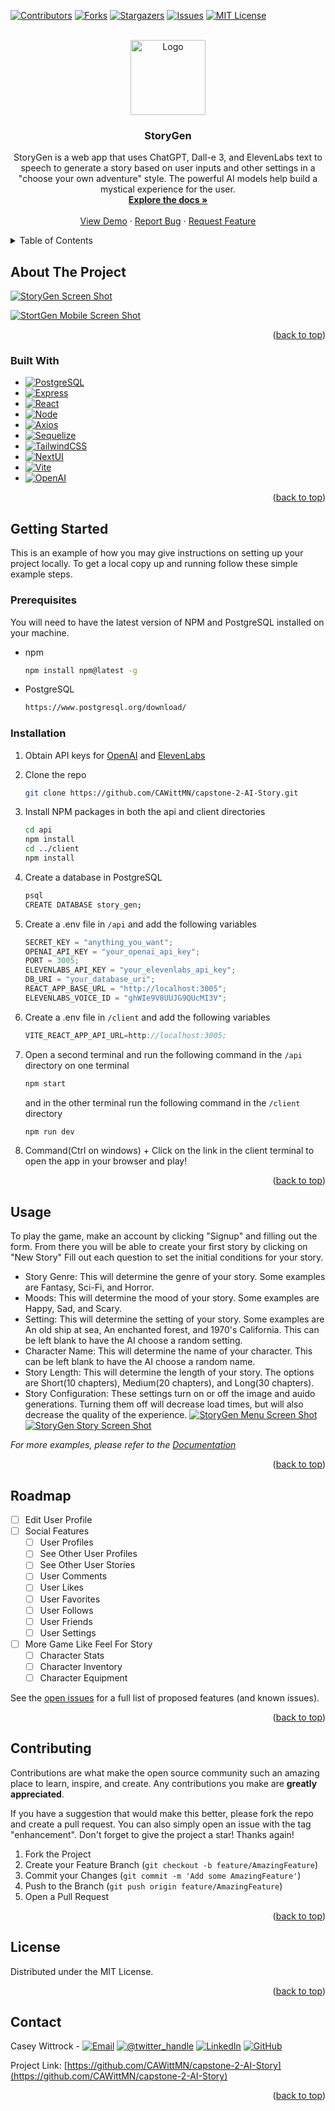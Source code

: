 <!-- Improved compatibility of back to top link: See: https://github.com/othneildrew/Best-README-Template/pull/73 -->

<a name="readme-top"></a>

<!--
*** Thanks for checking out the Best-README-Template. If you have a suggestion
*** that would make this better, please fork the repo and create a pull request
*** or simply open an issue with the tag "enhancement".
*** Don't forget to give the project a star!
*** Thanks again! Now go create something AMAZING! :D
-->

<!-- PROJECT SHIELDS -->
<!--
*** I'm using markdown "reference style" links for readability.
*** Reference links are enclosed in brackets [ ] instead of parentheses ( ).
*** See the bottom of this document for the declaration of the reference variables
*** for contributors-url, forks-url, etc. This is an optional, concise syntax you may use.
*** https://www.markdownguide.org/basic-syntax/#reference-style-links
-->

[![Contributors][contributors-shield]][contributors-url]
[![Forks][forks-shield]][forks-url]
[![Stargazers][stars-shield]][stars-url]
[![Issues][issues-shield]][issues-url]
[![MIT License][license-shield]][license-url]

<!-- PROJECT LOGO -->
<br />
<div align="center">
  <a href="https://github.com/CAWittMN/capstone-2-AI-Story">
    <img src="images/logo.png" alt="Logo"  height="120">
  </a>

<h3 align="center">StoryGen</h3>

  <p align="center">
    StoryGen is a web app that uses ChatGPT, Dall-e 3, and ElevenLabs text to speech to generate a story based on user inputs and other settings in a "choose your own adventure" style. The powerful AI models help build a mystical experience for the user.
    <br />
    <a href="https://github.com/CAWittMN/capstone-2-AI-Story"><strong>Explore the docs »</strong></a>
    <br />
    <br />
    <a href="https://story-gen.onrender.com/">View Demo</a>
    ·
    <a href="https://github.com/CAWittMN/capstone-2-AI-Story/issues">Report Bug</a>
    ·
    <a href="https://github.com/CAWittMN/capstone-2-AI-Story/issues">Request Feature</a>
  </p>
</div>

<!-- TABLE OF CONTENTS -->
<details>
  <summary>Table of Contents</summary>
  <ol>
    <li>
      <a href="#about-the-project">About The Project</a>
      <ul>
        <li><a href="#built-with">Built With</a></li>
      </ul>
    </li>
    <li>
      <a href="#getting-started">Getting Started</a>
      <ul>
        <li><a href="#prerequisites">Prerequisites</a></li>
        <li><a href="#installation">Installation</a></li>
      </ul>
    </li>
    <li><a href="#usage">Usage</a></li>
    <li><a href="#roadmap">Roadmap</a></li>
    <li><a href="#contributing">Contributing</a></li>
    <li><a href="#license">License</a></li>
    <li><a href="#contact">Contact</a></li>
    <li><a href="#acknowledgments">Acknowledgments</a></li>
  </ol>
</details>

<!-- ABOUT THE PROJECT -->

## About The Project

[![StoryGen Screen Shot][product-screenshot]](https://story-gen.onrender.com/)

[![StortGen Mobile Screen Shot][product-screenshot-mobile]](https://story-gen.onrender.com/)

<p align="right">(<a href="#readme-top">back to top</a>)</p>

### Built With

- [![PostgreSQL][PostgreSQL.com]][PostgreSQL-url]
- [![Express][Express.js]][Express-url]
- [![React][React.js]][React-url]
- [![Node][Node.js]][Nodejs-url]
- [![Axios][Axios.js]][Axios-url]
- [![Sequelize][Sequelize.com]][Sequelize-url]
- [![TailwindCSS][Tailwindcss.com]][TailwindCSS-url]
- [![NextUI][NextUI.com]][NextUI-url]
- [![Vite][Vite.js]][Vite-url]
- [![OpenAI][OpenAI.com]][OpenAI-url]

<p align="right">(<a href="#readme-top">back to top</a>)</p>

<!-- GETTING STARTED -->

## Getting Started

This is an example of how you may give instructions on setting up your project locally.
To get a local copy up and running follow these simple example steps.

### Prerequisites

You will need to have the latest version of NPM and PostgreSQL installed on your machine.

- npm
  ```sh
  npm install npm@latest -g
  ```
- PostgreSQL
  ```sh
  https://www.postgresql.org/download/
  ```

### Installation

1. Obtain API keys for [OpenAI](https://beta.openai.com/) and [ElevenLabs](https://www.eleven-labs.com/en/)
2. Clone the repo
   ```sh
   git clone https://github.com/CAWittMN/capstone-2-AI-Story.git
   ```
3. Install NPM packages in both the api and client directories
   ```sh
   cd api
   npm install
   cd ../client
   npm install
   ```
4. Create a database in PostgreSQL

   ```sh
   psql
   CREATE DATABASE story_gen;
   ```

5. Create a .env file in `/api` and add the following variables

   ```js
   SECRET_KEY = "anything_you_want";
   OPENAI_API_KEY = "your_openai_api_key";
   PORT = 3005;
   ELEVENLABS_API_KEY = "your_elevenlabs_api_key";
   DB_URI = "your_database_uri";
   REACT_APP_BASE_URL = "http://localhost:3005";
   ELEVENLABS_VOICE_ID = "ghWIe9V8UUJG9QUcMI3V";
   ```

6. Create a .env file in `/client` and add the following variables

   ```js
   VITE_REACT_APP_API_URL=http://localhost:3005;
   ```

7. Open a second terminal and run the following command in the `/api` directory on one terminal

   ```sh
   npm start
   ```

   and in the other terminal run the following command in the `/client` directory

   ```sh
   npm run dev
   ```

8. Command(Ctrl on windows) + Click on the link in the client terminal to open the app in your browser and play!

<p align="right">(<a href="#readme-top">back to top</a>)</p>

<!-- USAGE EXAMPLES -->

## Usage

To play the game, make an account by clicking "Signup" and filling out the form. From there you will be able to create your first story by clicking on "New Story"
Fill out each question to set the initial conditions for your story.

- Story Genre: This will determine the genre of your story. Some examples are Fantasy, Sci-Fi, and Horror.
- Moods: This will determine the mood of your story. Some examples are Happy, Sad, and Scary.
- Setting: This will determine the setting of your story. Some examples are An old ship at sea, An enchanted forest, and 1970's California. This can be left blank to have the AI choose a random setting.
- Character Name: This will determine the name of your character. This can be left blank to have the AI choose a random name.
- Story Length: This will determine the length of your story. The options are Short(10 chapters), Medium(20 chapters), and Long(30 chapters).
- Story Configuration: These settings turn on or off the image and auido generations. Turning them off will decrease load times, but will also decrease the quality of the experience.
  [![StoryGen Menu Screen Shot][product-screenshot-menu]](https://story-gen.onrender.com/)
  [![StoryGen Story Screen Shot][product-screenshot-Story]](https://story-gen.onrender.com/)

_For more examples, please refer to the [Documentation](https://example.com)_

<p align="right">(<a href="#readme-top">back to top</a>)</p>

<!-- ROADMAP -->

## Roadmap

- [ ] Edit User Profile
- [ ] Social Features
  - [ ] User Profiles
  - [ ] See Other User Profiles
  - [ ] See Other User Stories
  - [ ] User Comments
  - [ ] User Likes
  - [ ] User Favorites
  - [ ] User Follows
  - [ ] User Friends
  - [ ] User Settings
- [ ] More Game Like Feel For Story
  - [ ] Character Stats
  - [ ] Character Inventory
  - [ ] Character Equipment

See the [open issues](https://github.com/CAWittMN/capstone-2-AI-Story/issues) for a full list of proposed features (and known issues).

<p align="right">(<a href="#readme-top">back to top</a>)</p>

<!-- CONTRIBUTING -->

## Contributing

Contributions are what make the open source community such an amazing place to learn, inspire, and create. Any contributions you make are **greatly appreciated**.

If you have a suggestion that would make this better, please fork the repo and create a pull request. You can also simply open an issue with the tag "enhancement".
Don't forget to give the project a star! Thanks again!

1. Fork the Project
2. Create your Feature Branch (`git checkout -b feature/AmazingFeature`)
3. Commit your Changes (`git commit -m 'Add some AmazingFeature'`)
4. Push to the Branch (`git push origin feature/AmazingFeature`)
5. Open a Pull Request

<p align="right">(<a href="#readme-top">back to top</a>)</p>

<!-- LICENSE -->

## License

Distributed under the MIT License.

<p align="right">(<a href="#readme-top">back to top</a>)</p>

<!-- CONTACT -->

## Contact

Casey Wittrock -
[![Email][gmail-shield]][gmail-url]
[![@twitter_handle][x-shield]](https://twitter.com/CaWittMN)
[![LinkedIn][linkedin-shield]][linkedin-url]
[![GitHub][github-shield]][github-url]

Project Link: [https://github.com/CAWittMN/capstone-2-AI-Story](https://github.com/CAWittMN/capstone-2-AI-Story)

<p align="right">(<a href="#readme-top">back to top</a>)</p>

<!-- ACKNOWLEDGMENTS -->

<!-- MARKDOWN LINKS & IMAGES -->
<!-- https://www.markdownguide.org/basic-syntax/#reference-style-links -->

[contributors-shield]: https://img.shields.io/github/contributors/CAWittMN/capstone-2-AI-Story.svg?style=for-the-badge
[contributors-url]: https://github.com/CAWittMN/capstone-2-AI-Story/graphs/contributors
[forks-shield]: https://img.shields.io/github/forks/CAWittMN/capstone-2-AI-Story.svg?style=for-the-badge
[forks-url]: https://github.com/CAWittMN/capstone-2-AI-Story/network/members
[stars-shield]: https://img.shields.io/github/stars/CAWittMN/capstone-2-AI-Story.svg?style=for-the-badge
[stars-url]: https://github.com/CAWittMN/capstone-2-AI-Story/stargazers
[issues-shield]: https://img.shields.io/github/issues/CAWittMN/capstone-2-AI-Story.svg?style=for-the-badge
[issues-url]: https://github.com/CAWittMN/capstone-2-AI-Story/issues
[license-shield]: https://img.shields.io/github/license/CAWittMN/capstone-2-AI-Story.svg?style=for-the-badge
[license-url]: https://github.com/CAWittMN/capstone-2-AI-Story/blob/master/LICENSE.txt
[gmail-shield]: https://img.shields.io/badge/caseywittrockmn@gmail.com-D14836?style=for-the-badge&logo=gmail&logoColor=white
[gmail-url]: mailto:caseywittrockmn@gmail.com
[github-shield]: https://img.shields.io/badge/GitHub-100000?style=for-the-badge&logo=github&logoColor=white
[github-url]: https://github.com/CAWittMN
[x-shield]: https://img.shields.io/badge/@Cawittmn-000000?style=for-the-badge&logo=x&logoColor=white
[x-url]: https://twitter.com/CaWittMN
[linkedin-shield]: https://img.shields.io/badge/-LinkedIn-black.svg?style=for-the-badge&logo=linkedin&colorB=555
[linkedin-url]: linkedin.com/in/casey-wittrock-7757a3244
[product-screenshot]: images/ScreenShotHome.png
[product-screenshot-mobile]: images/ScreenShotMobile.png
[product-screenshot-menu]: images/ScreenShotMenu.png
[product-screenshot-Story]: images/ScreenShotStory.png
[Node.js]: https://img.shields.io/badge/Node.js-000000?style=for-the-badge&logo=nodedotjs&logoColor=white
[Nodejs-url]: https://nodejs.org/en
[Axios.js]: https://img.shields.io/badge/Axios-5A2D9C?style=for-the-badge&logo=axios&logoColor=white
[Axios-url]: https://axios-http.com/
[Vite.js]: https://img.shields.io/badge/Vite-646CFF?style=for-the-badge&logo=vite&logoColor=white
[Vite-url]: https://vitejs.dev/
[PostgreSQL.com]: https://img.shields.io/badge/PostgreSQL-316192?style=for-the-badge&logo=postgresql&logoColor=white
[PostgreSQL-url]: https://www.postgresql.org/
[React.js]: https://img.shields.io/badge/React-20232A?style=for-the-badge&logo=react&logoColor=61DAFB
[React-url]: https://reactjs.org/
[Express.js]: https://img.shields.io/badge/Express.js-4A4A55?style=for-the-badge&logo=express&logoColor=FF3E00
[Express-url]: https://expressjs.com/
[Sequelize.com]: https://img.shields.io/badge/Sequelize-FF2D20?style=for-the-badge&logo=sequelize&logoColor=white
[Sequelize-url]: https://sequelize.org/
[TailwindCSS.com]: https://img.shields.io/badge/TailwindCSS-563D7C?style=for-the-badge&logo=tailwindcss&logoColor=white
[TailwindCSS-url]: https://tailwindcss.com/
[NextUI.com]: https://img.shields.io/badge/NextUI-0769AD?style=for-the-badge&logo=nextui&logoColor=white
[NextUI-url]: https://nextui.org/
[OpenAI.com]: https://img.shields.io/badge/OpenAI-FF6600?style=for-the-badge&logo=openai&logoColor=white
[OpenAI-url]: https://openai.com/

